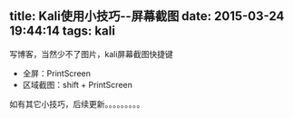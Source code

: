 title: Kali使用小技巧--屏幕截图
date: 2015-03-24 19:44:14
tags: kali
---
写博客，当然少不了图片，kali屏幕截图快捷键
<!-- more -->
 - 全屏：PrintScreen
 - 区域截图：shift + PrintScreen

如有其它小技巧，后续更新。。。。。。。。。